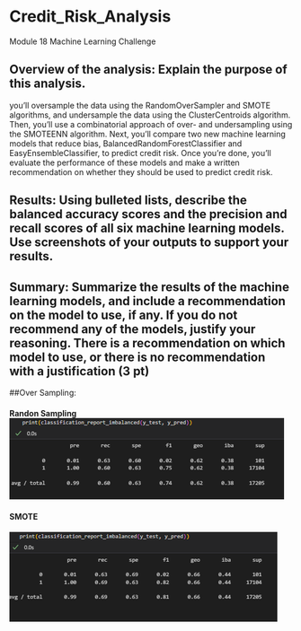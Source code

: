 # Credit_Risk_Analysis
Module 18 Machine Learning Challenge


## Overview of the analysis: Explain the purpose of this analysis.


you’ll oversample the data using the RandomOverSampler and SMOTE algorithms, and undersample the data using the ClusterCentroids algorithm. Then, you’ll use a combinatorial approach of over- and undersampling using the SMOTEENN algorithm. Next, you’ll compare two new machine learning models that reduce bias, BalancedRandomForestClassifier and EasyEnsembleClassifier, to predict credit risk. Once you’re done, you’ll evaluate the performance of these models and make a written recommendation on whether they should be used to predict credit risk.





## Results: Using bulleted lists, describe the balanced accuracy scores and the precision and recall scores of all six machine learning models. Use screenshots of your outputs to support your results.

## Summary: Summarize the results of the machine learning models, and include a recommendation on the model to use, if any. If you do not recommend any of the models, justify your reasoning. There is a recommendation on which model to use, or there is no recommendation with a justification (3 pt)

##Over Sampling:
#### Randon Sampling![Alt text](https://github.com/SusanFair/Credit_Risk_Analysis/blob/main/Resources/random_sampling.PNG)


#### SMOTE
![Alt text](https://github.com/SusanFair/Credit_Risk_Analysis/blob/main/Resources/SMOTE.PNG)

